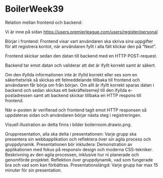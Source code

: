 # BoilerWeek39

Relation mellan frontend och backend:

Vi är inne på sidan https://users.premierleague.com/users/register/personal

Börjar i frontend: Frontend visar vart användaren ska skriva sina uppgifter för att registrera kontot, när användaren fyllt i alla fält klickar den på “Next”. 

Frontend skickar sedan den datan till backend med en HTTP POST-request. 

Backend tar emot datan och validerar att det är ifyllt korrekt samt är säkert. 

Om den ifyllda informationen inte är ifylld korrekt eller ses som en säkerhetsrisk så skickas ett felmeddelande tillbaka till frontend och användaren får börja om från början. Om allt är ifyllt korrekt sparas datan i backend och sedan skickas ett bekräftelsemejl till den ifyllda e-postadressen samt att backend skickar tillbaka en HTTP respons till frontend.

När e-posten är verifierad och frontend tagit emot HTTP responsen så uppdateras sidan och användaren börjar nästa steg i registreringen. 

Visuell illustration av detta finns i bilder boilerroom.drawio.png.

Gruppresentation, alla ska delta i presentationen:
Varje grupp ska presentera sin webbapplikation och reflektera över sin agila process och gruppdynamik.
Presentationen bör inkludera:
Demonstration av applikationen med fokus på responsiv design och moderna CSS-tekniker.
Beskrivning av den agila processen, inklusive hur ni planerade och genomförde projektet.
Reflektion över gruppdynamik, vad som fungerade bra och vad som kan förbättras.
Presentationslängd: Varje grupp har max 15 minuter för sin presentation.